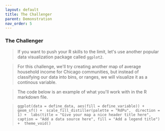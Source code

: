 ```yaml
---
layout: default
title: The Challenger
parent: Demonstration
nav_order: 5
---
```


### **The Challenger**
> If you want to push your R skills to the limit, let's use another popular data visualization package called `ggplot2`. 

> For this challenge, we'll try creating another map of average household income for Chicago communities, but instead of classifying our data into bins, or ranges, we will visualize it as a continous variable. 

> The code below is an example of what you'll work with in the R markdown file. 

> `ggplot(data = define_data, aes(fill = define_variable)) + 
  geom_sf() + 
  scale_fill_distiller(palette = "RdPu", 
                       direction = 1) + 
  labs(title = "Give your map a nice header title here",
       caption = "Add a data source here",
       fill = "Add a legend title") + 
  theme_void()`
